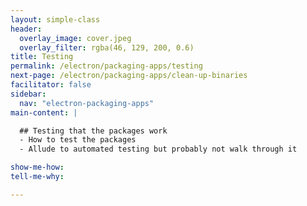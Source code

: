 ```yaml
---
layout: simple-class
header:
  overlay_image: cover.jpeg
  overlay_filter: rgba(46, 129, 200, 0.6)
title: Testing
permalink: /electron/packaging-apps/testing
next-page: /electron/packaging-apps/clean-up-binaries
facilitator: false
sidebar:
  nav: "electron-packaging-apps"
main-content: |

  ## Testing that the packages work
  - How to test the packages
  - Allude to automated testing but probably not walk through it

show-me-how:
tell-me-why:

---
```

